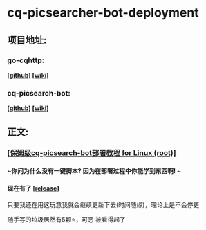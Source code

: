 # cq-picsearcher-bot-deployment

## 项目地址:

### go-cqhttp: 

__[[github]](https://github.com/Mrs4s/go-cqhttp) [[wiki]](https://docs.go-cqhttp.org/guide/)__

### cq-picsearch-bot: 

__[[github]](https://github.com/Tsuk1ko/cq-picsearcher-bot) [[wiki]](https://github.com/Tsuk1ko/cq-picsearcher-bot/wiki)__



## 正文:

### [[保姆级cq-picsearch-bot部署教程 for Linux (root)]](https://github.com/Miuzarte/cq-picsearcher-bot-deployment/blob/main/%E4%BF%9D%E5%A7%86%E7%BA%A7cq-picsearch-bot%E9%83%A8%E7%BD%B2%E6%95%99%E7%A8%8B%20for%20Linux%20(root).md)

#### ~你问为什么没有一键脚本? 因为在部署过程中你能学到东西啊! ~

#### 现在有了 [[release]](https://github.com/Miuzarte/cq-picsearcher-bot-deployment/releases)

只要我还在用这玩意我就会继续更新下去(时间随缘)，理论上是不会停更

随手写的垃圾居然有5颗⭐️，可恶 被看得起了
